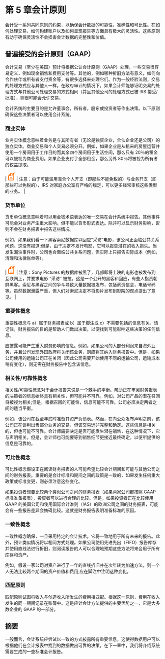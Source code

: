 # 第 5 章会计原则

会计受一系列共同原则的约束，以确保会计数据的可靠性，准确性和可比性。在如何处理交易，如何构建账户以及如何呈现报告等方面具有极大的灵活性。这些原则有助于确保灵活性不会损害会计数据的完整性和价值。

## 普遍接受的会计原则（GAAP）

会计交易（至少在美国）预计将根据公认会计原则（GAAP）处理。一些交易很容易定义，例如现金销售和费用支付等。其他的，例如哪种折旧方法有意义，如何向合作伙伴或所有者支付资金等，有很多选择来处理它们。作为一般经验法则，交易的处理方式应与其他人一样。在政府审计的情况下，如果会计师能够证明交易的处理方式与其他公司处理交易的方式相同（并且其他公司的处理方式已被 IRS 接受/批准），则很可能会允许交易。

会计系统的主要目的是允许董事会，所有者，股东或投资者等作出决策。以下原则确保这些决策者可以使用会计系统。

### 商业实体

业务实体概念意味着业务是与其所有者（无论是独资企业，合伙企业还是公司）的独立实体。商业交易和个人交易必须分开。例如，如果企业是从租来的房屋运营并使用一个房间用于工作目的而其余四个房间用于生活空间，那么只有 20％的租金可以被视为商业费用。如果企业支付了全部租金，那么另外 80％将被视为所有者的权益提取。

| ![](img/note.png) | 注意：由于可能滥用混合个人开支（即那些不能免税的）与业务开支（即那些可以免税的），IRS 对家庭办公室有严格的规定，可以更多经常审核这些类型的业务。 |

### 货币单位

货币单位概念意味着可以用金钱术语表达的唯一交易在会计系统中报告。其他事件可能会对业务产生重大影响，但不能以货币形式表达。除非可以显示财务影响，否则不会在财务报表中报告这些情况。

例如，如果我们看一下黑客索尼数据库以回应“采访”电影，该公司正面临公共关系问题。这没有报道;但是，由于决定不发行电影，它可以报告潜在的收入损失。当发生漏油事件时，公司也会面临公共关系问题，但实际上只报告实际成本（例如，清理和法律账单等）。

| ![](img/note.png) | 注意：Sony Pictures 的数据库被黑了，几部即将上映的电影也被发布到互联网上，并要求电影 “采访” 被拉。这是一个公开的黑客和回应，有些人指责朝鲜黑客。索尼与黑客之间的争斗导致大量数据被发布，包括薪资信息，电话号码等。虽然数据泄露严重，但人们对索尼决定不将影片发布到影院的观点提出了意见。 |

### 重要性概念

重要性概念与 a）属于财务报表或 b）属于脚注或 c）不需要包括的信息有关。请记住，财务报告的目的是帮助人们做出决策，以便找到可能影响这些决策的任何信息。

应披露可能产生重大财务影响的信息。例如，如果公司的大部分利润来自海外业务，并且公司发现外国政府将关闭该业务，则应将其纳入财务报告中。但是，如果公司使用的运输公司正在关闭（因此公司需要开始使用不同的运输公司，运输成本稍有变化），则无需在财务报告中包含该信息。

### 相关性/可靠性概念

相关性/可靠性概念对于会计报告来说是一个棘手的平衡。帮助正在审阅财务报表的决策者的信息始终具有相关性，但可能并不可靠。例如，对公司产品的潜在召回将被视为相关;但是，根据召回的可能性，信息可能不可靠。公司必须决定两者之间的适当平衡。

例如，该公司在截至年底时准备其资产负债表。然而，在向公众发布声明之前，该公司正在谈判出售部分业务的交易，但该交易远非完整和确定。这些信息是相关的，但也可能不可靠。会计师需要决定是否可能发生潜在销售，在这种情况下，它与声明相关。但是，会计师也可能要等到销售细节更接近最终确定，以便所提供的信息是可靠的。

### 可比性概念

可比性概念假设正在阅读财务报表的人可能希望比较会计期间和可能与其他公司之间的财务报表。重要的是会计标准和期间之间的政策是一致的，如果发生任何重大政策或标准变更，则必须注意这些变化。

如果投资者想要比较两个类似公司之间的财务报表（如果两家公司都按照 GAAP 标准准备报表），投资者可以进行合理的比较。但是，如果投资者正在比较使用 GAAP 的美国公司和使用国际会计准则（IAS）的欧洲公司之间的财务报表，可能会有一些报告差异会妨碍比较。这就是财务报告表明准备标准的原因。

### 一致性概念

一致性概念确保，一旦采用特定的会计技术，它将一致地用于所有未来的报告。此外，预计类似情况将以相同方式处理。如果公司使用先进先出（FIFO）报告库存并使用直线法进行折旧，则阅读报告的人可以合理地预期这些方法将来会用于所有库存和资产。

例如，假设一家公司对资产进行了一年的直线折旧并在次年转为加速方法，则一个人无法比较两个期间的资产价值和费用;应在脚注中注明这种变化。

### 匹配原则

匹配原则试图将收入与创造收入所发生的费用相匹配。根据这一原则，费用在收入发生的同一期间记录在账簿中。这是应计会计方法提供的主要优势之一，它是大多数企业的 GAAP 的一部分。

## 摘要

一般而言，会计系统应尝试以一致的方式披露所有重要信息，这使得数据用户可以根据他们在会计报表中找到的数据做出可靠的决策。在下一章中，我们将介绍系统需要生成的一些标准会计报告。